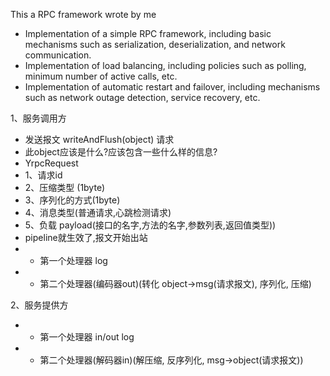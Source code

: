This a RPC framework wrote by me
* Implementation of a simple RPC framework, including basic mechanisms such as serialization, deserialization, and network communication.
* Implementation of load balancing, including policies such as polling, minimum number of active calls, etc.
* Implementation of automatic restart and failover, including mechanisms such as network outage detection, service recovery, etc.

1、服务调用方
* 发送报文 writeAndFlush(object) 请求
* 此object应该是什么?应该包含一些什么样的信息?
* YrpcRequest
* 1、请求id
* 2、压缩类型 (1byte)
* 3、序列化的方式(1byte)
* 4、消息类型(普通请求,心跳检测请求)
* 5、负载 payload(接口的名字,方法的名字,参数列表,返回值类型))
* pipeline就生效了,报文开始出站
* - 第一个处理器 log
* - 第二个处理器(编码器out)(转化 object->msg(请求报文), 序列化, 压缩)

2、服务提供方
* - 第一个处理器 in/out log
* - 第二个处理器(解码器in)(解压缩, 反序列化, msg->object(请求报文))
